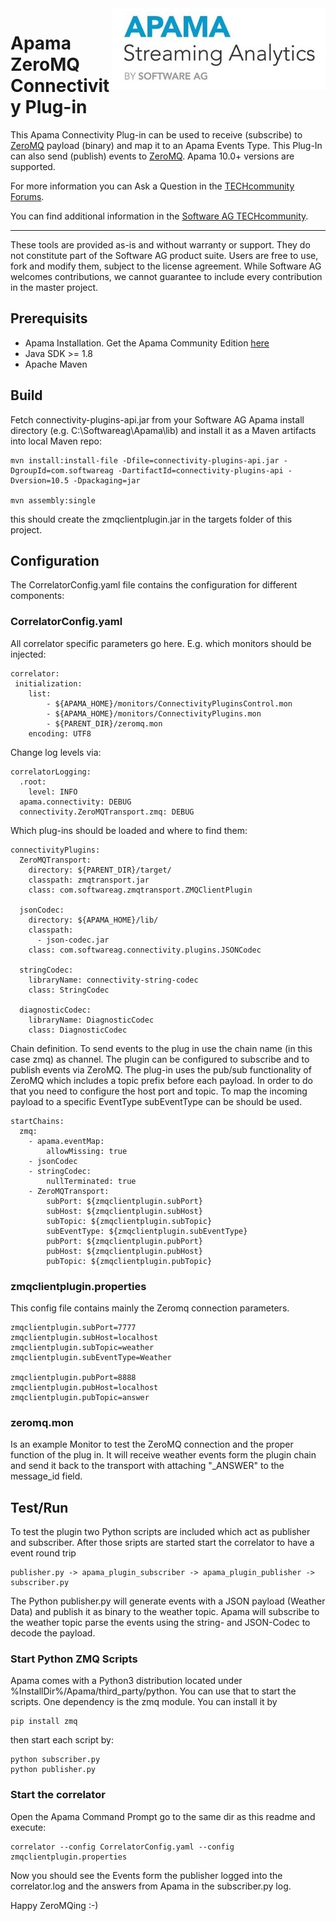 <img align="right"  src="apama.jpg">

# Apama ZeroMQ Connectivity Plug-in 

This Apama Connectivity Plug-in can be used to receive (subscribe) to [ZeroMQ](https://zeromq.org/) payload (binary) and map it to an Apama Events Type. This Plug-In can also send (publish) events to [ZeroMQ](https://zeromq.org/). Apama 10.0+ versions are supported.

For more information you can Ask a Question in the [TECHcommunity Forums](http://tech.forums.softwareag.com/techjforum/forums/list.page?product=webmethods-io-b2b).

You can find additional information in the [Software AG TECHcommunity](http://techcommunity.softwareag.com/home/-/product/name/webmethods-io-b2b).
______________________

These tools are provided as-is and without warranty or support. They do not constitute part of the Software AG product suite. Users are free to use, fork and modify them, subject to the license agreement. While Software AG welcomes contributions, we cannot guarantee to include every contribution in the master project.

## Prerequisits

- Apama Installation. Get the Apama Community Edition [here](https://www.apamacommunity.com/downloads/)
- Java SDK >= 1.8
- Apache Maven

## Build

Fetch  connectivity-plugins-api.jar from your Software AG Apama install directory (e.g. C:\Softwareag\Apama\lib) and install it as a Maven artifacts into local Maven repo:

	mvn install:install-file -Dfile=connectivity-plugins-api.jar -DgroupId=com.softwareag -DartifactId=connectivity-plugins-api -Dversion=10.5 -Dpackaging=jar
	
	mvn assembly:single
	
this should create the zmqclientplugin.jar in the targets folder of this project.

## Configuration 

The CorrelatorConfig.yaml file contains the configuration for different components: 

### CorrelatorConfig.yaml


All correlator specific parameters go here. E.g. which monitors should be injected:

	correlator:
     initialization:
        list:
            - ${APAMA_HOME}/monitors/ConnectivityPluginsControl.mon
            - ${APAMA_HOME}/monitors/ConnectivityPlugins.mon
            - ${PARENT_DIR}/zeromq.mon
        encoding: UTF8

Change log levels via:

	correlatorLogging:
	  .root:
	    level: INFO
	  apama.connectivity: DEBUG
	  connectivity.ZeroMQTransport.zmq: DEBUG
  
Which plug-ins should be loaded and where to find them:

	connectivityPlugins:
	  ZeroMQTransport:
	    directory: ${PARENT_DIR}/target/
	    classpath: zmqtransport.jar
	    class: com.softwareag.zmqtransport.ZMQClientPlugin
	    
	  jsonCodec:
	    directory: ${APAMA_HOME}/lib/
	    classpath:
	      - json-codec.jar
	    class: com.softwareag.connectivity.plugins.JSONCodec
	    
	  stringCodec:
	    libraryName: connectivity-string-codec
	    class: StringCodec
	    
	  diagnosticCodec:
	    libraryName: DiagnosticCodec
	    class: DiagnosticCodec

Chain definition.
To send events to the plug in use the chain name (in this case zmq) as channel. The plugin can be configured to subscribe and to publish events via ZeroMQ. The plug-in uses the pub/sub functionality of ZeroMQ which includes a topic prefix before each payload. In order to do that you need to configure the host port and topic. To map the incoming payload to a specific EventType subEventType can be should be used. 
	 
	startChains:
	  zmq:
	    - apama.eventMap:
	        allowMissing: true 
	    - jsonCodec 
	    - stringCodec:
	        nullTerminated: true 
	    - ZeroMQTransport:
	        subPort: ${zmqclientplugin.subPort}
	        subHost: ${zmqclientplugin.subHost}
	        subTopic: ${zmqclientplugin.subTopic}
	        subEventType: ${zmqclientplugin.subEventType}
	        pubPort: ${zmqclientplugin.pubPort}
	        pubHost: ${zmqclientplugin.pubHost}
	        pubTopic: ${zmqclientplugin.pubTopic}	
			  
### zmqclientplugin.properties

This config file contains mainly the Zeromq connection parameters.

	zmqclientplugin.subPort=7777
	zmqclientplugin.subHost=localhost
	zmqclientplugin.subTopic=weather
	zmqclientplugin.subEventType=Weather
	
	zmqclientplugin.pubPort=8888
	zmqclientplugin.pubHost=localhost
	zmqclientplugin.pubTopic=answer
	
### zeromq.mon

Is an example Monitor to test the ZeroMQ connection and the proper function of the plug in. It will receive weather events form the plugin chain and send it back to the transport with attaching "_ANSWER" to the message_id field.

## Test/Run

To test the plugin two Python scripts are included which act as publisher and subscriber. After those sripts are started start the correlator to have a event round trip 

	publisher.py -> apama_plugin_subscriber -> apama_plugin_publisher -> subscriber.py

The Python publisher.py will generate events with a JSON payload (Weather Data) and publish it as binary to the weather topic. Apama will subscribe to the weather topic parse the events using the string- and JSON-Codec to decode the payload.

### Start Python ZMQ Scripts

Apama comes with a Python3 distribution located under %InstallDir%/Apama/third_party/python. You can use that to start the scripts. One dependency is the zmq module. You can install it by 
	
	pip install zmq 
	
then start each script by:

	python subscriber.py
	python publisher.py


### Start the correlator

Open the Apama Command Prompt go to the same dir as this readme and execute:

	correlator --config CorrelatorConfig.yaml --config zmqclientplugin.properties
	
Now you should see the Events form the publisher logged into the correlator.log and the answers from Apama in the subscriber.py log.

Happy ZeroMQing :-) 

